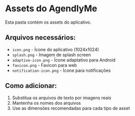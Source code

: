# Assets do AgendlyMe

Esta pasta contém os assets do aplicativo.

## Arquivos necessários:

- `icon.png` - Ícone do aplicativo (1024x1024)
- `splash.png` - Imagem de splash screen
- `adaptive-icon.png` - Ícone adaptativo para Android
- `favicon.png` - Favicon para web
- `notification-icon.png` - Ícone para notificações

## Como adicionar:

1. Substitua os arquivos de texto por imagens reais
2. Mantenha os nomes dos arquivos
3. Use as dimensões recomendadas para cada tipo de asset
